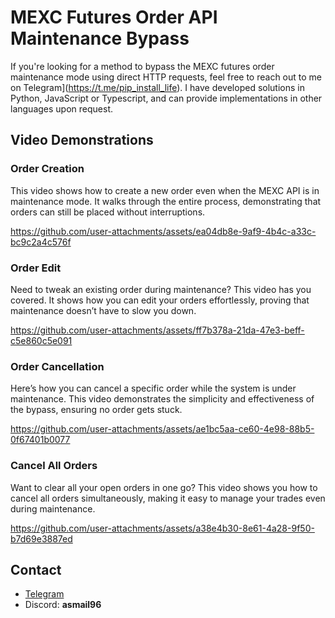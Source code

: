 

# MEXC Futures Order API Maintenance Bypass

If you're looking for a method to bypass the MEXC futures order maintenance mode using direct HTTP requests, feel free to reach out to me on Telegram](https://t.me/pip_install_life). I have developed solutions in Python, JavaScript or Typescript, and can provide implementations in other languages upon request.

## Video Demonstrations
### Order Creation
This video shows how to create a new order even when the MEXC API is in maintenance mode. It walks through the entire process, demonstrating that orders can still be placed without interruptions.  

https://github.com/user-attachments/assets/ea04db8e-9af9-4b4c-a33c-bc9c2a4c576f

### Order Edit
Need to tweak an existing order during maintenance? This video has you covered. It shows how you can edit your orders effortlessly, proving that maintenance doesn’t have to slow you down.  

https://github.com/user-attachments/assets/ff7b378a-21da-47e3-beff-c5e860c5e091

### Order Cancellation
Here’s how you can cancel a specific order while the system is under maintenance. This video demonstrates the simplicity and effectiveness of the bypass, ensuring no order gets stuck.  

https://github.com/user-attachments/assets/ae1bc5aa-ce60-4e98-88b5-0f67401b0077

### Cancel All Orders
Want to clear all your open orders in one go? This video shows you how to cancel all orders simultaneously, making it easy to manage your trades even during maintenance.  

https://github.com/user-attachments/assets/a38e4b30-8e61-4a28-9f50-b7d69e3887ed

## Contact

- [Telegram](https://t.me/pip_install_life)
- Discord: **asmail96**
